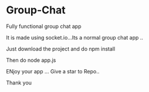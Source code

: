 # Group-Chat
Fully functional group chat app

It is made using socket.io...Its a normal group chat app ..

Just download the project and do npm install

Then do node app.js

ENjoy your app ...
Give a star to Repo..

Thank you
